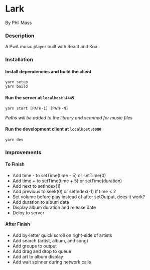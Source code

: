 # Lark

By Phil Mass

### Description

A PwA music player built with React and Koa

### Installation

#### Install dependencies and build the client
```
yarn setup
yarn build
```

#### Run the server at `localhost:4445`
```
yarn start [PATH-1] [PATH-N]
```
*Paths will be added to the library and scanned for music files*

#### Run the development client at `localhost:8080`
```
yarn dev
```

### Improvements
#### To Finish
- Add time - to setTime(time - 5) or setTime(0)
- Add time + to setTime(time + 5) or setTime(duration)
- Add next to setIndex(1)
- Add previous to seek(0) or setIndex(-1) if time < 2
- Set volume before play instead of after setOutput, does it work?
- Add duration to album data
- Display album duration and release date
- Deloy to server
#### After Finish
- Add by-letter quick scroll on right-side of artists
- Add search (artist, album, and song)
- Add groups to output
- Add drag and drop to queue
- Add art to album display
- Add wait spinner during network calls
